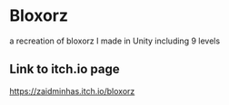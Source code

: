 # Bloxorz
a recreation of bloxorz I made in Unity including 9 levels

## Link to itch.io page
https://zaidminhas.itch.io/bloxorz
